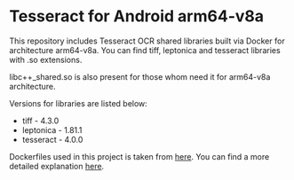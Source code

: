 # Tesseract for Android arm64-v8a
 
This repository includes Tesseract OCR shared libraries built via Docker for architecture arm64-v8a. You can find tiff, leptonica and tesseract libraries with .so extensions.

libc++_shared.so is also present for those whom need it for arm64-v8a architecture. 

Versions for libraries are listed below:
* tiff - 4.3.0 
* leptonica - 1.81.1
* tesseract - 4.0.0

Dockerfiles used in this project is taken from [here](https://github.com/rhardih/bad). 
You can find a more detailed explanation [here](https://nidakorsan.com/blogposts/docker/2021/08/01/Tesseract-For-Android.html).
